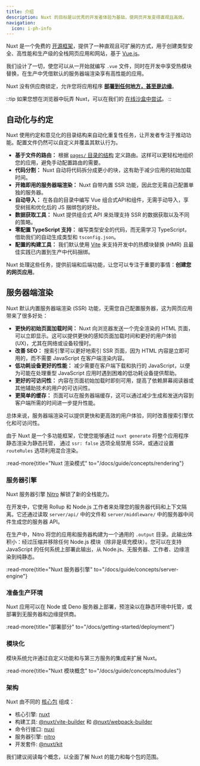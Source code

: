 ```yaml
---
title: 介绍
description: Nuxt 的目标是以优秀的开发者体验为基础，使网页开发变得直观且高效。
navigation:
  icon: i-ph-info
---
```


Nuxt 是一个免费的 [开源框架](https://github.com/nuxt/nuxt)，提供了一种直观且可扩展的方式，用于创建类型安全、高性能和生产级的全栈网页应用和网站，基于 [Vue.js](https://vuejs.org)。

我们设计了一切，使您可以从一开始就编写 `.vue` 文件，同时在开发中享受热模块替换，在生产中凭借默认的服务器端渲染享有高性能的应用。

Nuxt 没有供应商锁定，允许您将应用程序 [**部署到任何地方，甚至是边缘**](/blog/nuxt-on-the-edge)。

::tip
如果您想在浏览器中玩弄 Nuxt，可以在我们的 [在线沙盒中尝试](/docs/getting-started/installation#play-online)。
::

## 自动化与约定

Nuxt 使用约定和意见化的目录结构来自动化重复性任务，让开发者专注于推动功能。配置文件仍然可以自定义并覆盖其默认行为。

- **基于文件的路由：** 根据 [`pages/` 目录的结构](/docs/guide/directory-structure/pages) 定义路由。这样可以更轻松地组织您的应用，避免手动配置路由的需要。
- **代码分割：** Nuxt 自动将代码拆分成更小的块，这有助于减少应用的初始加载时间。
- **开箱即用的服务器端渲染：** Nuxt 自带内置 SSR 功能，因此您无需自己配置单独的服务器。
- **自动导入：** 在各自的目录中编写 Vue 组合式API和组件，无需手动导入，享受树摇和优化后的 JS 捆绑包的好处。
- **数据获取工具：** Nuxt 提供组合式 API 来处理支持 SSR 的数据获取以及不同的策略。
- **零配置 TypeScript 支持：** 编写类型安全的代码，而无需学习 TypeScript，借助我们的自动生成类型和 `tsconfig.json`。
- **配置的构建工具：** 我们默认使用 [Vite](https://vitejs.dev) 来支持开发中的热模块替换 (HMR) 且最佳实践已内置到生产中代码捆绑。

Nuxt 处理这些任务，提供前端和后端功能，让您可以专注于重要的事情：**创建您的网页应用**。

## 服务器端渲染

Nuxt 默认内置服务器端渲染 (SSR) 功能，无需您自己配置服务器，这为网页应用带来了很多好处：

- **更快的初始页面加载时间：** Nuxt 向浏览器发送一个完全渲染的 HTML 页面，可以立即显示。这可以提供更快的感知页面加载时间和更好的用户体验 (UX)，尤其在网络或设备较慢时。
- **改善 SEO：** 搜索引擎可以更好地索引 SSR 页面，因为 HTML 内容是立即可用的，而不需要 JavaScript 在客户端渲染内容。
- **低功耗设备更好的性能：** 减少需要在客户端下载和执行的 JavaScript，以便为可能在处理重型 JavaScript 应用时遇到困难的低功耗设备提供帮助。
- **更好的可访问性：** 内容在页面初始加载时即刻可用，提高了依赖屏幕阅读器或其他辅助技术的用户的可访问性。
- **更简单的缓存：** 页面可以在服务器端缓存，这可以通过减少生成和发送内容到客户端所需的时间进一步提升性能。

总体来说，服务器端渲染可以提供更快和更高效的用户体验，同时改善搜索引擎优化和可访问性。

由于 Nuxt 是一个多功能框架，它使您能够通过 `nuxt generate` 将整个应用程序静态渲染为静态托管，
通过 `ssr: false` 选项全局禁用 SSR，或通过设置 `routeRules` 选项利用混合渲染。

:read-more{title="Nuxt 渲染模式" to="/docs/guide/concepts/rendering"}

### 服务器引擎

Nuxt 服务器引擎 [Nitro](https://nitro.unjs.io) 解锁了新的全栈能力。

在开发中，它使用 Rollup 和 Node.js 工作者来处理您的服务器代码和上下文隔离。它还通过读取 `server/api/` 中的文件和 `server/middleware/` 中的服务器中间件生成您的服务器 API。

在生产中，Nitro 将您的应用和服务器构建为一个通用的 `.output` 目录。此输出体积小：经过压缩并移除任何 Node.js 模块（除非是填充模块）。您可以在支持 JavaScript 的任何系统上部署此输出，从 Node.js、无服务器、工作者、边缘渲染到纯静态。

:read-more{title="Nuxt 服务器引擎" to="/docs/guide/concepts/server-engine"}

### 准备生产环境

Nuxt 应用可以在 Node 或 Deno 服务器上部署，预渲染以在静态环境中托管，或部署到无服务器和边缘提供商。

:read-more{title="部署部分" to="/docs/getting-started/deployment"}

### 模块化

模块系统允许通过自定义功能和与第三方服务的集成来扩展 Nuxt。

:read-more{title="Nuxt 模块概念" to="/docs/guide/concepts/modules"}

### 架构

Nuxt 由不同的 [核心包](https://github.com/nuxt/nuxt/tree/main/packages) 组成：

- 核心引擎: [nuxt](https://github.com/nuxt/nuxt/tree/main/packages/nuxt)
- 构建工具: [@nuxt/vite-builder](https://github.com/nuxt/nuxt/tree/main/packages/vite) 和 [@nuxt/webpack-builder](https://github.com/nuxt/nuxt/tree/main/packages/webpack)
- 命令行接口: [nuxi](https://github.com/nuxt/nuxt/tree/main/packages/nuxi)
- 服务器引擎: [nitro](https://github.com/unjs/nitro)
- 开发套件: [@nuxt/kit](https://github.com/nuxt/nuxt/tree/main/packages/kit)

我们建议阅读每个概念，以全面了解 Nuxt 的能力和每个包的范围。
